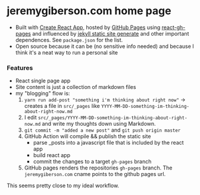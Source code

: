 # jeremygiberson.com home page

* Built with [Create React App](https://github.com/facebook/create-react-app), hosted by [GitHub Pages](https://pages.github.com/) using [react-gh-pages](https://github.com/gitname/react-gh-pages) and influenced by [jekyll static site generate](https://jekyllrb.com/) and other important dependences. See `package.json` for the list.
* Open source because it can be (no sensitive info needed) and because I think it's a neat way to run a personal site

### Features
* React single page app
* Site content is just a collection of markdown files
* my "blogging" flow is: 
   1. `yarn run add-post "something i'm thinking about right now"` -> creates a file in `src/_pages` like `YYYY-MM-DD-something-im-thinking-about-right-now.md`
   2. I edit `src/_pages/YYYY-MM-DD-something-im-thinking-about-right-now.md` and write my thoughts down using Markdown.
   3. `git commit -m "added a new post"` and `git push origin master`
   4. GitHub Action will compile && publish the static site
      * parse _posts into a javascript file that is included by the react app
      * build react app
      * commit the changes to a target `gh-pages` branch
   5. GitHub pages renders the repositories `gh-pages` branch. The `jeremygiberson.com` cname points to the github pages url. 

This seems pretty close to my ideal workflow. 